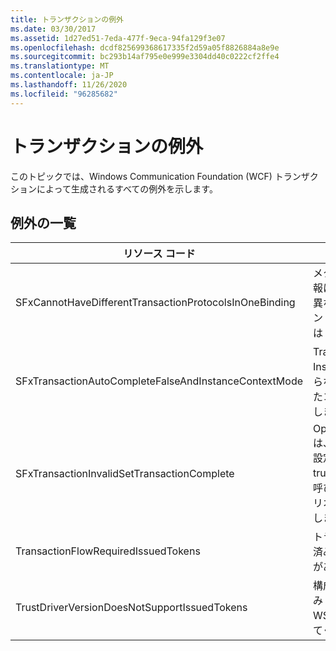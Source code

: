 ```yaml
---
title: トランザクションの例外
ms.date: 03/30/2017
ms.assetid: 1d27ed51-7eda-477f-9eca-94fa129f3e07
ms.openlocfilehash: dcdf825699368617335f2d59a05f8826884a8e9e
ms.sourcegitcommit: bc293b14af795e0e999e3304dd40c0222cf2ffe4
ms.translationtype: MT
ms.contentlocale: ja-JP
ms.lasthandoff: 11/26/2020
ms.locfileid: "96285682"
---
```

# <a name="transaction-exceptions"></a>トランザクションの例外

このトピックでは、Windows Communication Foundation (WCF) トランザクションによって生成されるすべての例外を示します。  
  
## <a name="exception-list"></a>例外の一覧  
  
|リソース コード|リソースの文字列|  
|-------------------|---------------------|  
|SFxCannotHaveDifferentTransactionProtocolsInOneBinding|メタデータからインポートされたポリシー情報により、TransactionProtocol に操作間で異なる値が指定されました。 各エンドポイントでサポートされる TransactionProtocol は 1 つに限られます。|  
|SFxTransactionAutoCompleteFalseAndInstanceContextMode|TransactionAutoComplete は、サービスの InstanceContextMode が PerSession にならない限り、false にはなりません。 指定したコントラクトと操作の実装でエラーが発生しました。|  
|SFxTransactionInvalidSetTransactionComplete|OperationContext.SetTransactionComplete は、TransactionAutoComplete が false に設定され、TransactionScopeRequired が true に設定されている場合にのみ、操作から呼び出すことができます。 これは無効なシナリオであり、現在のトランザクションは終了しました。|  
|TransactionFlowRequiredIssuedTokens|トランザクションをフローさせるには、発行済みトークンのフローもサポートされる必要があります。|  
|TrustDriverVersionDoesNotSupportIssuedTokens|構成されたバージョンの Trust では、発行済みトークンがサポートされません。 WSTrustFeb2005 またはそれ以降を使用してください。|
